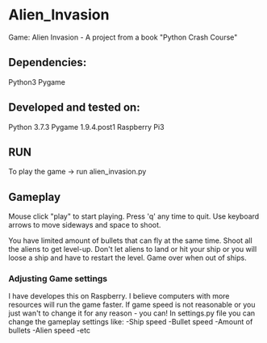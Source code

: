 # Alien_Invasion
Game: Alien Invasion - A project from a book "Python Crash Course"

## Dependencies:
Python3
Pygame

## Developed and tested on:
Python 3.7.3
Pygame 1.9.4.post1
Raspberry Pi3

## RUN
To play the game -> run alien_invasion.py

## Gameplay
Mouse click "play" to start playing.
Press 'q' any time to quit.
Use keyboard arrows to move sideways and space to shoot.

You have limited amount of bullets that can fly at the same time.
Shoot all the aliens to get level-up.
Don't let aliens to land or hit your ship or you will loose a ship and have to restart the level.
Game over when out of ships.

### Adjusting Game settings
I have developes this on Raspberry. I believe computers with more resources will run the game faster. 
If game speed is not reasonable or you just wan't to change it for any reason - you can!
In settings.py file you can change the gameplay settings like:
-Ship speed
-Bullet speed
-Amount of bullets
-Alien speed
-etc